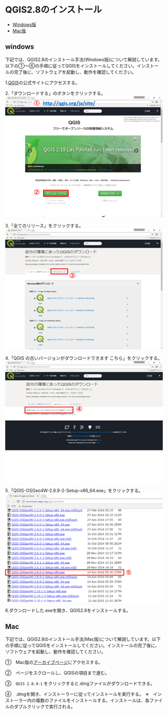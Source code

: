 # QGIS2.8のインストール

* [Windows版](q2.8install.md#windows)
* [Mac版](q2.8install.md#mac)

## windows
下記では、QGIS2.8のインストール手法(Windows版)について解説しています。以下の①～⑥の手順に従ってQGISをインストールしてください。インストールの完了後に、ソフトウェアを起動し、動作を確認してください。

1.[QGIS](https://qgis.org/ja/site/)の公式サイトにアクセスする。

2.「ダウンロードする」のボタンをクリックする。
![Qinpic](./pic/Qin_pic_1.png)

3.「全てのリリース」をクリックする。
![Qinpic](./pic/Qin_pic_2.png)

4.「QGIS の古いバージョンがダウンロードできます こちら」をクリックする。
![Qinpic](./pic/Qin_pic_3.png)

5.「QGIS-OSGeo4W-2.8.9-2-Setup-x86_64.exe」をクリックする。
![Qinpic](./pic/Qin_pic_4.png)

6.ダウンロードした.exeを開き、QGIS2.8をインストールする。

## Mac
下記では、QGIS2.8のインストール手法(Mac版)について解説しています。以下の手順に従ってQGISをインストールしてください。インストールの完了後に、ソフトウェアを起動し、動作を確認してください。

①　Mac版の[アーカイブページ](http://www.kyngchaos.com/software/archive)にアクセスする。

②　ページをスクロールし、QGISの項目まで進む。

③　`QGIS 2.8.9-1` をクリックすると.dmgファイルがダウンロードできる。

④　.dmgを開き、インストーラーに従ってインストールを実行する。　※　インストーラー内の複数のファイルをインストールする。インストールは、各ファイルのダブルクリックで実行される。　
